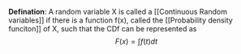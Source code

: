 **Defination**:
A random variable X is called a [[Continuous Random variables]] if there is a function f(x), called the [[Probability density funciton]] of X, such that the CDf can be represented as 
$$F(x)=\int f(t)dt$$
